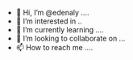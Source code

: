 - 👋 Hi, I’m @edenaly ....
- 👀 I’m interested in ..
- 🌱 I’m currently learning ....
- 💞️ I’m looking to collaborate on ...
- 📫 How to reach me ....

<!---
edenaly/edenaly is a ✨ special ✨ repository because its `README.md` (this file) appears on your GitHub profile.
You can click the Preview link to take a look at your changes.
--->
